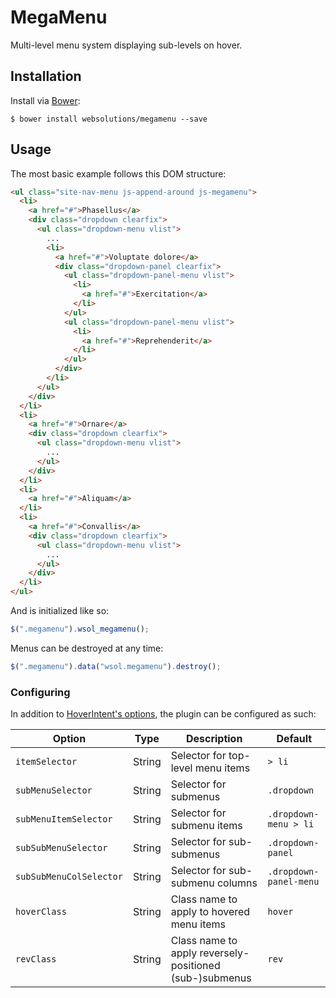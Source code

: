 # MegaMenu

Multi-level menu system displaying sub-levels on hover.

## Installation

Install via [Bower](http://bower.io):
```
$ bower install websolutions/megamenu --save
```

## Usage

The most basic example follows this DOM structure:
``` html
<ul class="site-nav-menu js-append-around js-megamenu">
  <li>
    <a href="#">Phasellus</a>
    <div class="dropdown clearfix">
      <ul class="dropdown-menu vlist">
        ...
        <li>
          <a href="#">Voluptate dolore</a>
          <div class="dropdown-panel clearfix">
            <ul class="dropdown-panel-menu vlist">
              <li>
                <a href="#">Exercitation</a>
              </li>
            </ul>
            <ul class="dropdown-panel-menu vlist">
              <li>
                <a href="#">Reprehenderit</a>
              </li>
            </ul>
          </div>
        </li>
      </ul>
    </div>
  </li>
  <li>
    <a href="#">Ornare</a>
    <div class="dropdown clearfix">
      <ul class="dropdown-menu vlist">
        ...
      </ul>
    </div>
  </li>
  <li>
    <a href="#">Aliquam</a>
  </li>
  <li>
    <a href="#">Convallis</a>
    <div class="dropdown clearfix">
      <ul class="dropdown-menu vlist">
	    ...
      </ul>
    </div>
  </li>
</ul>
```

And is initialized like so:
``` javascript
$(".megamenu").wsol_megamenu();
```

Menus can be destroyed at any time:
``` javascript
$(".megamenu").data("wsol.megamenu").destroy();
```

### Configuring

In addition to [HoverIntent's options](https://github.com/briancherne/jquery-hoverIntent), the plugin can be configured as such:

Option                      | Type     | Description                                                          | Default
----------------------------|----------|----------------------------------------------------------------------|--------
`itemSelector`              | String   | Selector for top-level menu items                                    | `> li`
`subMenuSelector`           | String   | Selector for submenus                                                | `.dropdown`
`subMenuItemSelector`       | String   | Selector for submenu items                                           | `.dropdown-menu > li`
`subSubMenuSelector`        | String   | Selector for sub-submenus                                            | `.dropdown-panel`
`subSubMenuColSelector`     | String   | Selector for sub-submenu columns                                     | `.dropdown-panel-menu`
`hoverClass`                | String   | Class name to apply to hovered menu items                            | `hover`
`revClass`                  | String   | Class name to apply reversely-positioned (sub-)submenus              | `rev`
